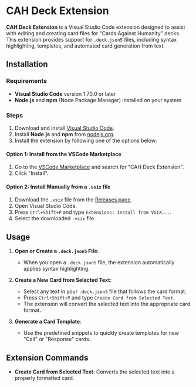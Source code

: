 # CAH Deck Extension

**CAH Deck Extension** is a Visual Studio Code extension designed to assist with editing and creating card files for "Cards Against Humanity" decks. This extension provides support for `.deck.json5` files, including syntax highlighting, templates, and automated card generation from text.

## Installation

### Requirements

- **Visual Studio Code** version 1.70.0 or later
- **Node.js** and **npm** (Node Package Manager) installed on your system

### Steps

1. Download and install [Visual Studio Code](https://code.visualstudio.com/).
2. Install **Node.js** and **npm** from [nodejs.org](https://nodejs.org).
3. Install the extension by following one of the options below:

#### Option 1: Install from the VSCode Marketplace

1. Go to the [VSCode Marketplace](https://marketplace.visualstudio.com/) and search for "CAH Deck Extension".
2. Click "Install".

#### Option 2: Install Manually from a `.vsix` file

1. Download the `.vsix` file from the [Releases page](https://github.com/your-repo/releases).
2. Open Visual Studio Code.
3. Press `Ctrl+Shift+P` and type `Extensions: Install from VSIX...`.
4. Select the downloaded `.vsix` file.

## Usage

1. **Open or Create a `.deck.json5` File**:
   - When you open a `.deck.json5` file, the extension automatically applies syntax highlighting.

2. **Create a New Card from Selected Text**:
   - Select any text in your `.deck.json5` file that follows the card format.
   - Press `Ctrl+Shift+P` and type `Create Card from Selected Text`.
   - The extension will convert the selected text into the appropriate card format.

3. **Generate a Card Template**:
   - Use the predefined snippets to quickly create templates for new "Call" or "Response" cards.

## Extension Commands

- **Create Card from Selected Text**: Converts the selected text into a properly formatted card.